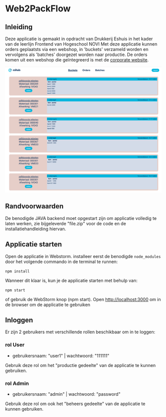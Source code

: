 # Web2PackFlow

## Inleiding

Deze applicatie is gemaakt in opdracht van Drukkerij Eshuis in het kader van de leerlijn Frontend van Hogeschool NOVI
Met deze applicatie kunnen orders geplaatsts via een webshop, in 'buckets' verzameld worden
en vervolgens als 'batches' doorgezet worden naar productie.
De orders komen uit een webshop die geïntegreerd is met de [corporate website](https://www.eshuis.nl/etiketten-op-rol.html).

![screenshot](src/assets/screenshot-applicatie.png)

## Randvoorwaarden

De benodigde JAVA backend moet opgestart zijn om applicatie volledig te laten werken,
 zie bijgeleverde "file.zip" voor de code en de installatiehandleiding hiervan.


## Applicatie starten

Open de applicatie in Webstorm.
installeer eerst de benodigde `node_modules` door het volgende commando in de terminal te runnen:

```
npm install
```

Wanneer dit klaar is, kun je de applicatie starten met behulp van:

```
npm start
```

of gebruik de WebStorm knop (npm start). 
Open [http://localhost:3000](http://localhost:3000/) om in de browser om de applicatie te gebruiken


 ## Inloggen
 
Er zijn 2 gebruikers met verschillende rollen beschikbaar om in te loggen:

### rol User

* gebruikersnaam: "user1"   |   wachtwoord: "111111"

Gebruik deze rol om het "productie gedeelte" van de applicatie te kunnen gebruiken.


### rol Admin

* gebruikersnaam: "admin"   |   wachtwoord: "password"

Gebruik deze rol om ook het "beheers gedeelte" van de applicatie te kunnen gebruiken.


